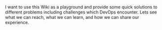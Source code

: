 I want to use this Wiki as a playground and provide some quick solutions to different problems including challenges which DevOps encounter. Lets see what we can reach, what we can learn, and how we can share our experience.
